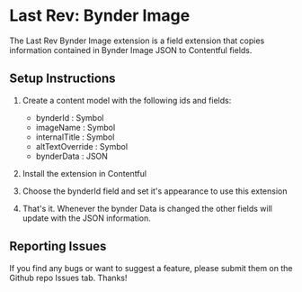 # Last Rev: Bynder Image

The Last Rev Bynder Image extension is a field extension that copies information contained in Bynder Image JSON to Contentful fields.


## Setup Instructions

1. Create a content model with the following ids and fields:
    * bynderId : Symbol
    * imageName : Symbol
    * internalTitle : Symbol
    * altTextOverride : Symbol
    * bynderData : JSON
    
2. Install the extension in Contentful
3. Choose the bynderId field and set it's appearance to use this extension
4. That's it. Whenever the bynder Data is changed the other fields will update with the JSON information. 

## Reporting Issues

If you find any bugs or want to suggest a feature, please submit them on the Github repo Issues tab. Thanks!
